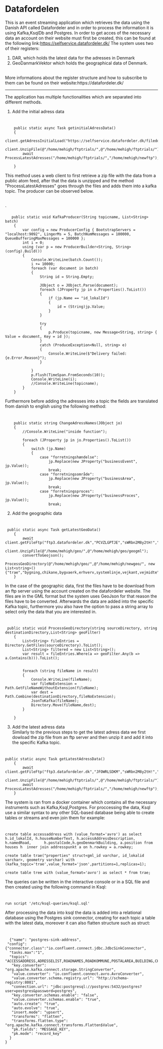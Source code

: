 # Datafordelen
This is an event streaming application which retrieves the data using the Danish API called Datafordeler and in order to process the information it is using Kafka,KsqlDb and Postgres.
In order to get acces of the necessary data an account on their website must first be created, this can be found at the following link:https://selfservice.datafordeler.dk/
The system uses two of their registers:
1. DAR, which holds the latest data for the adresses in Denmark 
2. GeoDanmarkVektor which holds the geographical data of Denmark.
<br>
More informations about the register structure and how to subscribe to them can be found on their website:https://datafordeler.dk/

---
The application has multiple functionalities which are separated into different methods.
1. Add the initial adress data  
#
        public static async Task getinitialAdressData()
        {
            client.getAdressInitialLoad("https://selfservice.datafordeler.dk/filedownloads/626/334",@"/home/mehigh/ftptrials/adress.zip");
            client.UnzipFile(@"/home/mehigh/ftptrials/",@"/home/mehigh/ftptrials/");
            await ProcessLatestAdresses("/home/mehigh/ftptrials/","/home/mehigh/newftp");

        }        
This method uses a web client to first retrieve a zip file with the data from a public atom feed, after that the data is unzipped and the method "ProcessLatestAdresses" goes through the files and adds them into a kafka topic. The producer can be observed below.
#

`

       public static void KafkaProducer(String topicname, List<String> batch)
        {
            var config = new ProducerConfig { BootstrapServers = "localhost:9092", LingerMs = 5, BatchNumMessages = 100000, QueueBufferingMaxMessages = 100000 };
            int i = 0;
            using (var p = new ProducerBuilder<String, String>(config).Build())
            {
                Console.WriteLine(batch.Count());
                i += 10000;
                foreach (var document in batch)
                {
                    String id = String.Empty;

                    JObject o = JObject.Parse(document);
                    foreach (JProperty jp in o.Properties().ToList())
                    {
                        if (jp.Name == "id_lokalId")
                        {
                            id = (String)jp.Value;
                        }
                    }

                    try
                    {
                        p.Produce(topicname, new Message<String, string> { Value = document, Key = id });
                    }
                    catch (ProduceException<Null, string> e)
                    {
                        Console.WriteLine($"Delivery failed: {e.Error.Reason}");
                    }

                }
                p.Flush(TimeSpan.FromSeconds(10));
                Console.WriteLine(i);
                //Console.WriteLine(topicname);
            }
        }

Furthermore before adding the adresses into a topic the fields are translated from danish to english using the following method:  
#


        public static string ChangeAdressNames(JObject jo)
        {
            //Console.WriteLine("inside function");

            foreach (JProperty jp in jo.Properties().ToList())
            {
                switch (jp.Name)
                {
                    case "forretningshændelse":
                        jp.Replace(new JProperty("businessEvent", jp.Value));
                        break;
                    case "forretningsområde":
                        jp.Replace(new JProperty("businessArea", jp.Value));
                        break;
                    case "forretningsproces":
                        jp.Replace(new JProperty("businessProces", jp.Value));
                        break;
                        
2. Add the geographic data 
#
     public static async Task getLatestGeoData()
        {
            await client.getFileFtp("ftp3.datafordeler.dk","PCVZLGPTJE","sWRbn2M8y2tH!","/home/mehigh/geo/");
            client.UnzipFile(@"/home/mehigh/geo/",@"/home/mehigh/geo/geogml");
            convertToGeojson();
            ProcessGeoDirectory(@"/home/mehigh/geo/",@"/home/mehigh/newgeo/", new List<string>(){"trae","bygning,chikane,bygvaerk,erhverv,systemlinje,vejkant,vejmidte"});
        }

In the case of the geographic data, first the files have to be download from an ftp server using the account created on the datafordeler website. The files are in the GML format but the system uses GeoJson for that reason the files have to be converted. Afterwards the data are added into the specific Kafka topic, furthermore you also have the option to pass a string array to select only the data that you are interested in. 
#
     public static void ProcessGeoDirectory(string sourceDirectory, string destinationDirectory,List<String> geoFilter)
        {
            List<String> fileEntries = Directory.GetFiles(sourceDirectory).ToList();
            List<String> filtered = new List<String>();
            var result = fileEntries.Where(a => geoFilter.Any(b => a.Contains(b))).ToList();
          
            
            foreach (string fileName in result)
            {
                Console.WriteLine(fileName);
                var fileNoExtension = Path.GetFileNameWithoutExtension(fileName);
                var dest = Path.Combine(destinationDirectory,fileNoExtension);
                JsonToKafka(fileName);
                Directory.Move(fileName,dest);
            }
            
        }
3.  Add the latest adress data  
Similarly to the previous steps to get the latest adress data we first dowload the zip file from an ftp server and then unzip  it and add it into the specific Kafka topic.  
#
    public static async Task getLatestAdressData()
        {
            await client.getFileFtp("ftp3.datafordeler.dk","JFOWRLSDKM","sWRbn2M8y2tH!","/home/mehigh/ftptrials/");
            client.UnzipFile(@"/home/mehigh/ftptrials/",@"/home/mehigh/ftptrials/");
            await ProcessLatestAdresses("/home/mehigh/ftptrials/","/home/mehigh/newftp");
        }
        
        



 The system is ran from a docker container which contains all the necessary instruments such as Kafka,Ksql,Postgres. For proccessing the data, Ksql use a similar syntax to any other SQL-based database being able to create tables or streams and even join them for example:
#

    create table accessaddress with (value_format='avro') as select h.id_lokalId, h.houseNumberText, h.accessAddressDescription, h.namedRoad,      h.postalCode,h.geoDenmarkBuilding, a.position from houses h  inner join addresspunkt a on h.rowkey = a.rowkey;
    
    create table trae("properties" struct<gml_id varchar, id_lokalid varchar>, geometry varchar) with (kafka_topic='trae',value_format='json',partitions=1,replicas=1);

    create table tree with (value_format='avro') as select * from trae;

The queries can be written in the interactive console or in a SQL file and then created using the following command in Ksql:
#
    run script '/etc/ksql-queries/ksql.sql'
    

After processing the data into ksql the data is added into a relational database using the Postgres sink connector, creating for each topic a table with the latest data, moreover it can also flatten structure such as struct:
#
      {"name": "postgres-sink-address",
     "config": {"connector.class":"io.confluent.connect.jdbc.JdbcSinkConnector",
      "tasks.max":"1",
      "topics": "ACCESSADDRESS,ADRESSELIST,ROADNAMES,ROADKOMMUNE,POSTALAREA,BUILDING,CHICANE,CONSTRUCTION,TREE,COMMERCIAL,SYSTEMLINE,ROADEDGE,ROADMID",
       "key.converter": "org.apache.kafka.connect.storage.StringConverter",
       "value.converter": "io.confluent.connect.avro.AvroConverter",
       "value.converter.schema.registry.url": "http://schema-registry:8081",
       "connection.url": "jdbc:postgresql://postgres:5432/postgres?user=postgres&password=postgres",
       "key.converter.schemas.enable": "false",
       "value.converter.schemas.enable": "true",
       "auto.create": "true",
       "auto.evolve": "true",
       "insert.mode": "upsert",
       "transforms": "flatten",
       "transforms.flatten.type": "org.apache.kafka.connect.transforms.Flatten$Value",
       "pk.fields": "MESSAGE_KEY",
       "pk.mode": "record_key"
      }
    }
